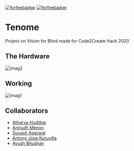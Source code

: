 [![forthebadge](https://forthebadge.com/images/badges/built-with-science.svg)](https://forthebadge.com)
[![forthebadge](https://forthebadge.com/images/badges/made-with-python.svg)](https://forthebadge.com)
# Tenome
Project on Vision for Blind made for Code2Create Hack 2020 <br/>

## The Hardware
![imag2](https://user-images.githubusercontent.com/36445600/77417215-1711b500-6deb-11ea-814a-ebd945e6778e.jpeg)

## Working
![imag1](https://user-images.githubusercontent.com/36445600/77417079-e03b9f00-6dea-11ea-8ded-b1697f5bd2e7.jpeg)

## Collaborators
* [Atharva Hudlikar](https://github.com/Mastermind0100)
* [Anirudh Menon](https://github.com/Axe76)
* [Suyash Agarwal](https://github.com/suyashagarwal1902)
* [Antony Jose Kuruvilla](https://github.com/Ant2000)
* [Ayush Bhushan](https://github.com/mechieanic)